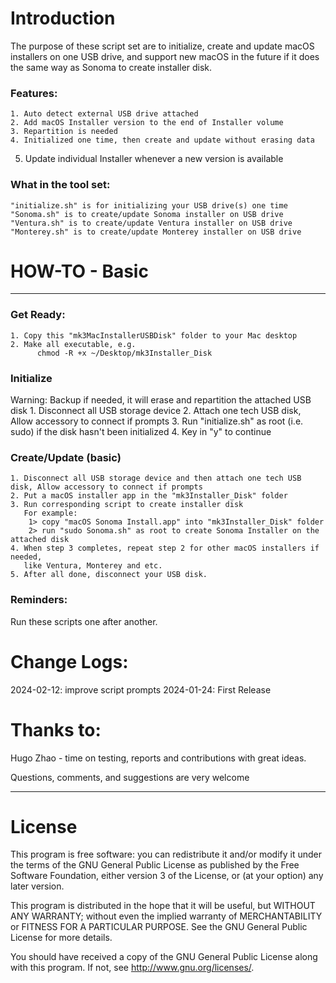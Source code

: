# Introduction
The purpose of these script set are to initialize, create and update macOS installers
on one USB drive, and support new macOS in the future if it does the same way as Sonoma
to create installer disk.

### Features:
	1. Auto detect external USB drive attached
	2. Add macOS Installer version to the end of Installer volume
	3. Repartition is needed
	4. Initialized one time, then create and update without erasing data
  5. Update individual Installer whenever a new version is available


### What in the tool set:
    "initialize.sh" is for initializing your USB drive(s) one time
    "Sonoma.sh" is to create/update Sonoma installer on USB drive
    "Ventura.sh" is to create/update Ventura installer on USB drive
    "Monterey.sh" is to create/update Monterey installer on USB drive


# HOW-TO  - Basic
------------------------

### Get Ready:
    1. Copy this "mk3MacInstallerUSBDisk" folder to your Mac desktop
    2. Make all executable, e.g.
          chmod -R +x ~/Desktop/mk3Installer_Disk


### Initialize
Warning: Backup if needed, it will erase and repartition the attached USB disk
    1. Disconnect all USB storage device
    2. Attach one tech USB disk, Allow accessory to connect if prompts
    3. Run "initialize.sh" as root (i.e. sudo) if the disk hasn't been initialized
    4. Key in "y" to continue

### Create/Update (basic)
    1. Disconnect all USB storage device and then attach one tech USB disk, Allow accessory to connect if prompts
    2. Put a macOS installer app in the "mk3Installer_Disk" folder
    3. Run corresponding script to create installer disk
       For example:
        1> copy "macOS Sonoma Install.app" into "mk3Installer_Disk" folder
        2> run "sudo Sonoma.sh" as root to create Sonoma Installer on the attached disk
    4. When step 3 completes, repeat step 2 for other macOS installers if needed,
       like Ventura, Monterey and etc.
    5. After all done, disconnect your USB disk.

### Reminders:
   Run these scripts one after another.


# Change Logs:
2024-02-12: improve script prompts 
2024-01-24: First Release


# Thanks to:
Hugo Zhao - time on testing, reports and contributions with great ideas.


Questions, comments, and suggestions are very welcome

------------------------
# License
This program is free software: you can redistribute it and/or modify
it under the terms of the GNU General Public License as published by
the Free Software Foundation, either version 3 of the License, or
(at your option) any later version.

This program is distributed in the hope that it will be useful,
but WITHOUT ANY WARRANTY; without even the implied warranty of
MERCHANTABILITY or FITNESS FOR A PARTICULAR PURPOSE.  See the
GNU General Public License for more details.

You should have received a copy of the GNU General Public License
along with this program.  If not, see <http://www.gnu.org/licenses/>.

